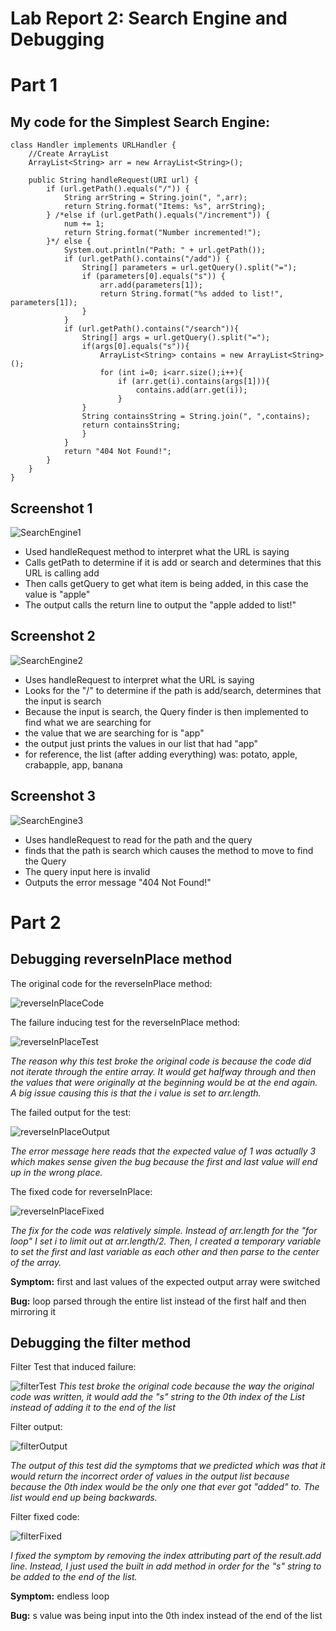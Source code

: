 # Lab Report 2: Search Engine and Debugging

# Part 1
## My code for the Simplest Search Engine:

```
class Handler implements URLHandler {
    //Create ArrayList
    ArrayList<String> arr = new ArrayList<String>();

    public String handleRequest(URI url) {
        if (url.getPath().equals("/")) {
            String arrString = String.join(", ",arr);
            return String.format("Items: %s", arrString);
        } /*else if (url.getPath().equals("/increment")) {
            num += 1;
            return String.format("Number incremented!");
        }*/ else {
            System.out.println("Path: " + url.getPath());
            if (url.getPath().contains("/add")) {
                String[] parameters = url.getQuery().split("=");
                if (parameters[0].equals("s")) {
                    arr.add(parameters[1]);
                    return String.format("%s added to list!", parameters[1]);
                }
            }
            if (url.getPath().contains("/search")){
                String[] args = url.getQuery().split("=");
                if(args[0].equals("s")){
                    ArrayList<String> contains = new ArrayList<String>();
                    for (int i=0; i<arr.size();i++){
                        if (arr.get(i).contains(args[1])){
                            contains.add(arr.get(i));
                        }
                }
                String containsString = String.join(", ",contains);
                return containsString;
                }
            }
            return "404 Not Found!";
        }
    }
}
```
## Screenshot 1
![SearchEngine1](SearchEnginescreenshot1.png)
* Used handleRequest method to interpret what the URL is saying
* Calls getPath to determine if it is add or search and determines that this URL is calling add
* Then calls getQuery to get what item is being added, in this case the value is "apple"
* The output calls the return line to output the "apple added to list!"

## Screenshot 2
![SearchEngine2](SearchEnginescreenshot2.png)
* Uses handleRequest to interpret what the URL is saying
* Looks for the "/" to determine if the path is add/search, determines that the input is search
* Because the input is search, the Query finder is then implemented to find what we are searching for
* the value that we are searching for is "app"
* the output just prints the values in our list that had "app"
* for reference, the list (after adding everything) was: potato, apple, crabapple, app, banana

## Screenshot 3
![SearchEngine3](SearchEnginescreenshot3.png)
* Uses handleRequest to read for the path and the query
* finds that the path is search which causes the method to move to find the Query
* The query input here is invalid
* Outputs the error  message "404 Not Found!"

# Part 2
## Debugging reverseInPlace method

The original code for the reverseInPlace method:

![reverseInPlaceCode](reverseInPlacecode.png)


The failure inducing test for the reverseInPlace method:

![reverseInPlaceTest](reverseInPlaceTest.png)

*The reason why this test broke the original code is because the code did not iterate through the entire array. It would get halfway through and then the values that were originally at the beginning would be at the end again. A big issue causing this is that the i value is set to arr.length.*

The failed output for the test:

![reverseInPlaceOutput](reverseInPlaceOutput.png)

*The error message here reads that the expected value of 1 was actually 3 which makes sense given the bug because the first and last value will end up in the wrong place.*

The fixed code for reverseInPlace:

![reverseInPlaceFixed](reverseInPlaceFixed.png)

*The fix for the code was relatively simple. Instead of arr.length for the "for loop" I set i to limit out at arr.length/2. Then, I created a temporary variable to set the first and last variable as each other and then parse to the center of the array.*

**Symptom:** first and last values of the expected output array were switched

**Bug:** loop parsed through the entire list instead of the first half and then mirroring it


## Debugging the filter method

Filter Test that induced failure:

![filterTest](filterTest.png)
*This test broke the original code because the way the original code was written, it would add the "s" string to the 0th index of the List instead of adding it to the end of the list*

Filter output:

![filterOutput](filterOutput.png)

*The output of this test did the symptoms that we predicted which was that it would return the incorrect order of values in the output list because because the 0th index would be the only one that ever got "added" to. The list would end up being backwards.*

Filter fixed code:

![filterFixed](filterFixed.png)

*I fixed the symptom by removing the index attributing part of the result.add line. Instead, I just used the built in add method in order for the "s" string to be added to the end of the list.*

**Symptom:** endless loop

**Bug:** s value was being input into the 0th index instead of the end of the list








